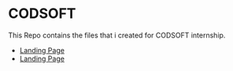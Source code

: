 # CODSOFT
This Repo contains the files that i created for CODSOFT internship.<br>
<ul>
<li><a href="Landing Page/index.html">Landing Page</a></li>
  <li><a href="Portfolio/index.html">Landing Page</a></li>
</ul>
